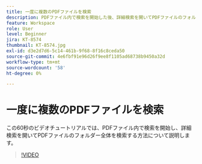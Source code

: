 ```yaml
---
title: 一度に複数のPDFファイルを検索
description: PDFファイル内で検索を開始した後、詳細検索を開いてPDFファイルのフォルダー全体を検索する
feature: Workspace
role: User
level: Beginner
jira: KT-8574
thumbnail: KT-8574.jpg
exl-id: d3e2d7d6-5c14-461b-9f68-8f16c8ceda50
source-git-commit: 4e6fbf91e96d26f9ee8f1105ad68738b9450a32d
workflow-type: tm+mt
source-wordcount: '58'
ht-degree: 0%

---
```


# 一度に複数のPDFファイルを検索

この60秒のビデオチュートリアルでは、PDFファイル内で検索を開始し、詳細検索を開いてPDFファイルのフォルダー全体を検索する方法について説明します。

>[!VIDEO](https://video.tv.adobe.com/v/3409472?quality=12&learn=on&hidetitle=true&captions=jpn)
